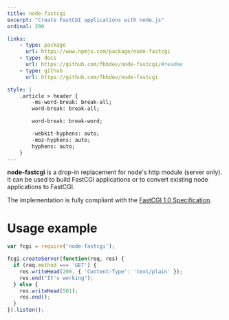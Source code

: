 ```yaml
---
title: node-fastcgi
excerpt: "Create FastCGI applications with node.js"
ordinal: 200

links:
    - type: package
      url: https://www.npmjs.com/package/node-fastcgi
    - type: docs
      url: https://github.com/fbbdev/node-fastcgi/#readme
    - type: github
      url: https://github.com/fbbdev/node-fastcgi

style: |
    .article > header {
        -ms-word-break: break-all;
        word-break: break-all;

        word-break: break-word;

        -webkit-hyphens: auto;
        -moz-hyphens: auto;
        hyphens: auto;
    }
---
```


**node-fastcgi** is a drop-in replacement for node's http module (server only). It can be used to build FastCGI applications or to convert existing node applications to FastCGI.

The implementation is fully compliant with the [FastCGI 1.0 Specification](https://fast-cgi.github.io/spec).

# Usage example

```javascript
var fcgi = require('node-fastcgi');

fcgi.createServer(function(req, res) {
  if (req.method === 'GET') {
    res.writeHead(200, { 'Content-Type': 'text/plain' });
    res.end("It's working");
  } else {
    res.writeHead(501);
    res.end();
  }
}).listen();
```
